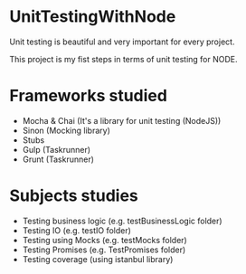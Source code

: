 # UnitTestingWithNode

Unit testing is beautiful and very important for every project.

This project is my fist steps in terms of unit testing for NODE.

# Frameworks studied

+ Mocha & Chai (It's a library for unit testing (NodeJS))
+ Sinon (Mocking library)
+ Stubs
+ Gulp (Taskrunner)
+ Grunt (Taskrunner)

# Subjects studies

+ Testing business logic (e.g. testBusinessLogic folder)
+ Testing IO (e.g. testIO folder)
+ Testing using Mocks (e.g. testMocks folder)
+ Testing Promises (e.g. TestPromises folder)
+ Testing coverage (using istanbul library)
